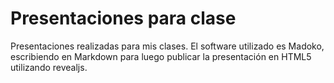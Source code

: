 # Presentaciones para clase
Presentaciones realizadas para mis clases.
El software utilizado es Madoko, escribiendo en Markdown para luego publicar la presentación en HTML5 utilizando revealjs.
